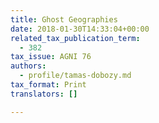 ```yaml
---
title: Ghost Geographies
date: 2018-01-30T14:33:04+00:00
related_tax_publication_term:
  - 382
tax_issue: AGNI 76
authors:
  - profile/tamas-dobozy.md
tax_format: Print
translators: []

---
```

